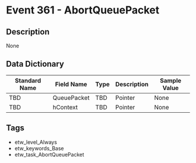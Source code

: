 # Event 361 - AbortQueuePacket

## Description
None

## Data Dictionary
|Standard Name|Field Name|Type|Description|Sample Value|
|---|---|---|---|---|
|TBD|QueuePacket|TBD|Pointer|None|None|
|TBD|hContext|TBD|Pointer|None|None|

## Tags
* etw_level_Always
* etw_keywords_Base
* etw_task_AbortQueuePacket